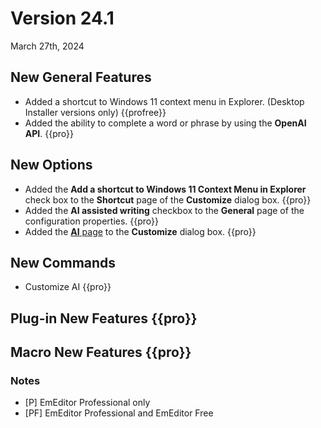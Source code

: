 # Version 24.1

March 27th, 2024

## New General Features

- Added a shortcut to Windows 11 context menu in Explorer. (Desktop Installer versions only) {{profree}}
- Added the ability to complete a word or phrase by using the <strong>OpenAI API</strong>. {{pro}}

## New Options

- Added the <strong>Add a shortcut to Windows 11 Context Menu in Explorer</strong> check box to the <strong>Shortcut</strong> page of the <strong>Customize</strong> dialog box. {{pro}}
- Added the <strong>AI assisted writing</strong> checkbox to the <strong>General</strong> page of the configuration properties. {{pro}}
- Added the [<strong>AI</strong> page](../dlg/customize/ai/index) to the <strong>Customize</strong> dialog box. {{pro}}

## New Commands

- Customize AI {{pro}}

## Plug-in New Features {{pro}}


## Macro New Features {{pro}}


### Notes

- \[P\] EmEditor Professional only
- \[PF\] EmEditor Professional and EmEditor Free
